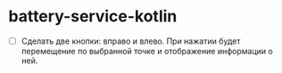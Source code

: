 # battery-service-kotlin

- [ ] Сделать две кнопки: вправо и влево. При нажатии будет перемещение по выбранной точке и отображение информации о ней.
